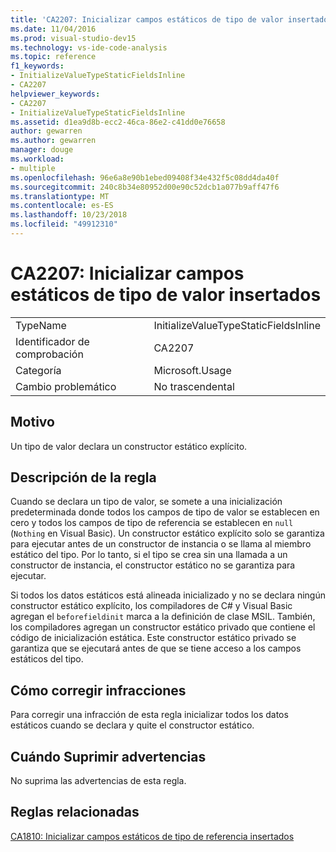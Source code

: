 ```yaml
---
title: 'CA2207: Inicializar campos estáticos de tipo de valor insertados'
ms.date: 11/04/2016
ms.prod: visual-studio-dev15
ms.technology: vs-ide-code-analysis
ms.topic: reference
f1_keywords:
- InitializeValueTypeStaticFieldsInline
- CA2207
helpviewer_keywords:
- CA2207
- InitializeValueTypeStaticFieldsInline
ms.assetid: d1ea9d8b-ecc2-46ca-86e2-c41dd0e76658
author: gewarren
ms.author: gewarren
manager: douge
ms.workload:
- multiple
ms.openlocfilehash: 96e6a8e90b1ebed09408f34e432f5c08dd4da40f
ms.sourcegitcommit: 240c8b34e80952d00e90c52dcb1a077b9aff47f6
ms.translationtype: MT
ms.contentlocale: es-ES
ms.lasthandoff: 10/23/2018
ms.locfileid: "49912310"
---
```

# <a name="ca2207-initialize-value-type-static-fields-inline"></a>CA2207: Inicializar campos estáticos de tipo de valor insertados

|||
|-|-|
|TypeName|InitializeValueTypeStaticFieldsInline|
|Identificador de comprobación|CA2207|
|Categoría|Microsoft.Usage|
|Cambio problemático|No trascendental|

## <a name="cause"></a>Motivo
 Un tipo de valor declara un constructor estático explícito.

## <a name="rule-description"></a>Descripción de la regla
 Cuando se declara un tipo de valor, se somete a una inicialización predeterminada donde todos los campos de tipo de valor se establecen en cero y todos los campos de tipo de referencia se establecen en `null` (`Nothing` en Visual Basic). Un constructor estático explícito solo se garantiza para ejecutar antes de un constructor de instancia o se llama al miembro estático del tipo. Por lo tanto, si el tipo se crea sin una llamada a un constructor de instancia, el constructor estático no se garantiza para ejecutar.

 Si todos los datos estáticos está alineada inicializado y no se declara ningún constructor estático explícito, los compiladores de C# y Visual Basic agregan el `beforefieldinit` marca a la definición de clase MSIL. También, los compiladores agregan un constructor estático privado que contiene el código de inicialización estática. Este constructor estático privado se garantiza que se ejecutará antes de que se tiene acceso a los campos estáticos del tipo.

## <a name="how-to-fix-violations"></a>Cómo corregir infracciones
 Para corregir una infracción de esta regla inicializar todos los datos estáticos cuando se declara y quite el constructor estático.

## <a name="when-to-suppress-warnings"></a>Cuándo Suprimir advertencias
 No suprima las advertencias de esta regla.

## <a name="related-rules"></a>Reglas relacionadas
 [CA1810: Inicializar campos estáticos de tipo de referencia insertados](../code-quality/ca1810-initialize-reference-type-static-fields-inline.md)